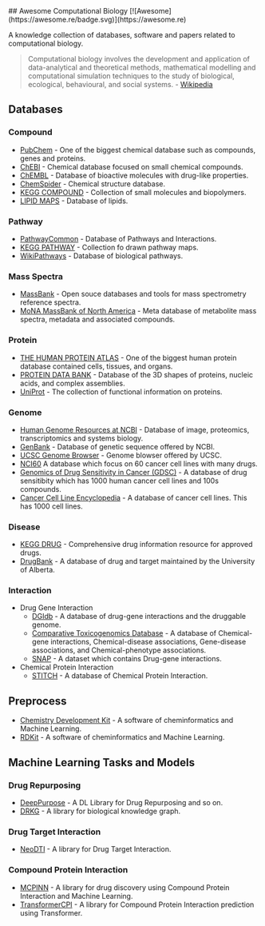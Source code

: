 <div class="github-widget" data-repo="inoue0426/awesome-computational-biology"></div>
<script async src="https://pagead2.googlesyndication.com/pagead/js/adsbygoogle.js"></script><ins class="adsbygoogle" style="display:block" data-ad-client="ca-pub-6890694312814945" data-ad-slot="5473692530" data-ad-format="auto"  data-full-width-responsive="true"></ins><script>(adsbygoogle = window.adsbygoogle || []).push({});</script>
## Awesome Computational Biology [![Awesome](https://awesome.re/badge.svg)](https://awesome.re)

A knowledge collection of databases, software and papers related to computational biology.

> Computational biology involves the development and application of data-analytical and theoretical methods,
> mathematical modelling and computational simulation techniques to the study of biological, ecological,
> behavioural, and social systems. - [Wikipedia](https://en.wikipedia.org/wiki/Computational_biology)



## Databases
### Compound
- [PubChem](https://pubchem.ncbi.nlm.nih.gov/) - One of the biggest chemical database such as compounds, genes and proteins.
- [ChEBI](https://www.ebi.ac.uk/chebi/) - Chemical database  focused on small chemical compounds.
- [ChEMBL](https://www.ebi.ac.uk/chembl/) - Database of bioactive molecules with drug-like properties.
- [ChemSpider](http://www.chemspider.com/) - Chemical structure database.
- [KEGG COMPOUND](https://www.genome.jp/kegg/compound/) - Collection of small molecules and biopolymers.
- [LIPID MAPS](https://www.lipidmaps.org/databases/lmsd/overview) - Database of lipids.
### Pathway
- [PathwayCommon](https://www.pathwaycommons.org/) - Database of Pathways and Interactions.
- [KEGG PATHWAY](https://www.genome.jp/kegg/pathway.html) - Collection fo drawn pathway maps.
- [WikiPathways](https://wikipathways.org/) - Database of biological pathways.
### Mass Spectra
- [MassBank](http://www.massbank.jp/) - Open souce databases and tools for mass spectrometry reference spectra.
- [MoNA MassBank of North America](https://mona.fiehnlab.ucdavis.edu/) - Meta database of metabolite mass spectra, metadata and associated compounds.
### Protein
- [THE HUMAN PROTEIN ATLAS](https://www.proteinatlas.org/) - One of the biggest human protein database contained cells, tissues, and organs. 
- [PROTEIN DATA BANK](https://www.rcsb.org/) - Database of the 3D shapes of proteins, nucleic acids, and complex assemblies.
- [UniProt](https://www.uniprot.org/) - The collection of functional information on proteins.
### Genome
- [Human Genome Resources at NCBI](https://www.ncbi.nlm.nih.gov/projects/genome/guide/human/index.shtml) - Database of image, proteomics, transcriptomics and systems biology.
- [GenBank](https://www.ncbi.nlm.nih.gov/genbank/) - Database of genetic sequence offered by NCBI.
- [UCSC Genome Browser](https://genome.ucsc.edu/) - Genome blowser offered by UCSC.
- [NCI60](https://dtp.cancer.gov/discovery_development/nci-60/) A database which focus on 60 cancer cell lines with many drugs.
- [Genomics of Drug Sensitivity in Cancer (GDSC)](https://www.cancerrxgene.org/) - A database of drug sensitibity which has 1000 human cancer cell lines and 100s compounds.
- [Cancer Cell Line Encyclopedia](https://sites.broadinstitute.org/ccle/) - A database of cancer cell lines. This has 1000 cell lines.
### Disease
- [KEGG DRUG](https://www.genome.jp/kegg/drug/) - Comprehensive drug information resource for approved drugs.
- [DrugBank](https://www.drugbank.com/) - A database of drug and target maintained by the University of Alberta.
### Interaction
- Drug Gene Interaction
  - [DGIdb](https://www.dgidb.org/) - A database of drug-gene interactions and the druggable genome.
  - [Comparative Toxicogenomics Database](http://ctdbase.org/) - A database of Chemical-gene interactions, Chemical-disease associations, Gene-disease associations, and Chemical-phenotype associations.
  - [SNAP](https://snap.stanford.edu/biodata/datasets/10002/10002-ChG-Miner.html#:~:text=Dataset%20information,or%20activation%20of%20the%20drug.) - A dataset which contains Drug-gene interactions. 
- Chemical Protein Interaction
  - [STITCH](http://stitch.embl.de/) - A database of Chemical Protein Interaction.

## Preprocess

- [Chemistry Development Kit](https://github.com/cdk/cdk) - A software of cheminformatics and Machine Learning.
- [RDKit](https://github.com/rdkit/rdkit) - A software of cheminformatics and Machine Learning.

## Machine Learning Tasks and Models

### Drug Repurposing

- [DeepPurpose](https://github.com/kexinhuang12345/DeepPurpose) - A DL Library for Drug Repurposing and so on. 
- [DRKG](https://github.com/gnn4dr/DRKG) - A library for biological knowledge graph.

### Drug Target Interaction

- [NeoDTI](https://github.com/FangpingWan/NeoDTI) - A library for Drug Target Interaction.

### Compound Protein Interaction

- [MCPINN](https://github.com/mhlee0903/multi_channels_PINN) - A library for drug discovery using Compound Protein Interaction and Machine Learning.
- [TransformerCPI](https://github.com/lifanchen-simm/transformerCPI) - A library for Compound Protein Interaction prediction using Transformer. 